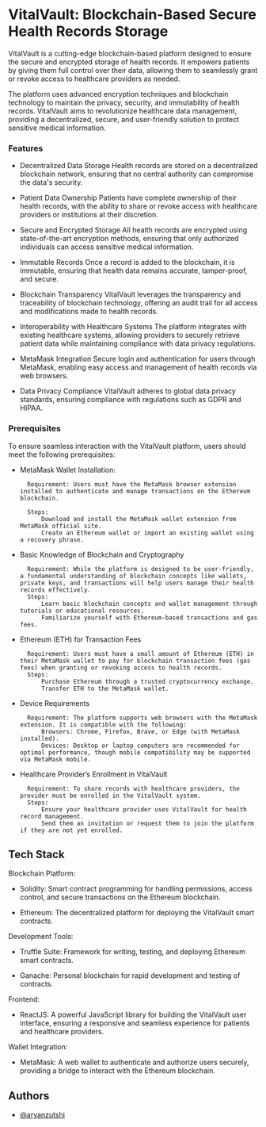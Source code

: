 # VitalVault: Blockchain-Based Secure Health Records Storage

VitalVault is a cutting-edge blockchain-based platform designed to ensure the secure and encrypted storage of health records. It empowers patients by giving them full control over their data, allowing them to seamlessly grant or revoke access to healthcare providers as needed. 

The platform uses advanced encryption techniques and blockchain technology to maintain the privacy, security, and immutability of health records. VitalVault aims to revolutionize healthcare data management, providing a decentralized, secure, and user-friendly solution to protect sensitive medical information.

### Features

- Decentralized Data Storage
Health records are stored on a decentralized blockchain network, ensuring that no central authority can compromise the data's security.

- Patient Data Ownership
Patients have complete ownership of their health records, with the ability to share or revoke access with healthcare providers or institutions at their discretion.

- Secure and Encrypted Storage
All health records are encrypted using state-of-the-art encryption methods, ensuring that only authorized individuals can access sensitive medical information.

- Immutable Records
Once a record is added to the blockchain, it is immutable, ensuring that health data remains accurate, tamper-proof, and secure.

- Blockchain Transparency
VitalVault leverages the transparency and traceability of blockchain technology, offering an audit trail for all access and modifications made to health records.

- Interoperability with Healthcare Systems
The platform integrates with existing healthcare systems, allowing providers to securely retrieve patient data while maintaining compliance with data privacy regulations.

- MetaMask Integration
Secure login and authentication for users through MetaMask, enabling easy access and management of health records via web browsers.

- Data Privacy Compliance
VitalVault adheres to global data privacy standards, ensuring compliance with regulations such as GDPR and HIPAA.

### Prerequisites

To ensure seamless interaction with the VitalVault platform, users should meet the following prerequisites:

- MetaMask Wallet Installation:

        Requirement: Users must have the MetaMask browser extension installed to authenticate and manage transactions on the Ethereum blockchain.

        Steps:
            Download and install the MetaMask wallet extension from MetaMask official site.
            Create an Ethereum wallet or import an existing wallet using a recovery phrase.

- Basic Knowledge of Blockchain and Cryptography

        Requirement: While the platform is designed to be user-friendly, a fundamental understanding of blockchain concepts like wallets, private keys, and transactions will help users manage their health records effectively.
        Steps:
            Learn basic blockchain concepts and wallet management through tutorials or educational resources.
            Familiarize yourself with Ethereum-based transactions and gas fees.

- Ethereum (ETH) for Transaction Fees

        Requirement: Users must have a small amount of Ethereum (ETH) in their MetaMask wallet to pay for blockchain transaction fees (gas fees) when granting or revoking access to health records.
        Steps:
            Purchase Ethereum through a trusted cryptocurrency exchange.
            Transfer ETH to the MetaMask wallet.

- Device Requirements

        Requirement: The platform supports web browsers with the MetaMask extension. It is compatible with the following:
            Browsers: Chrome, Firefox, Brave, or Edge (with MetaMask installed).
            Devices: Desktop or laptop computers are recommended for optimal performance, though mobile compatibility may be supported via MetaMask mobile.

- Healthcare Provider’s Enrollment in VitalVault

        Requirement: To share records with healthcare providers, the provider must be enrolled in the VitalVault system.
        Steps:
            Ensure your healthcare provider uses VitalVault for health record management.
            Send them an invitation or request them to join the platform if they are not yet enrolled.


## Tech Stack

Blockchain Platform:

- Solidity: Smart contract programming for handling permissions, access control, and secure transactions on the Ethereum blockchain.

- Ethereum: The decentralized platform for deploying the VitalVault smart contracts.

Development Tools:

- Truffle Suite: Framework for writing, testing, and deploying Ethereum smart contracts.

- Ganache: Personal blockchain for rapid development and testing of contracts.

Frontend:

- ReactJS: A powerful JavaScript library for building the VitalVault user interface, ensuring a responsive and seamless experience for patients and healthcare providers.

Wallet Integration:

- MetaMask: A web wallet to authenticate and authorize users securely, providing a bridge to interact with the Ethereum blockchain.

## Authors

- [@aryanzutshi](https://github.com/Aryanzutshi)

